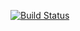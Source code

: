 [![Build Status](https://travis-ci.org/anon5007/binary-search-tree.svg?branch=tests)](https://travis-ci.org/anon5007/binary-search-tree)
